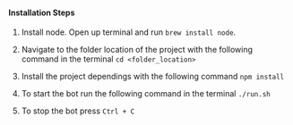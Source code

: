 #### Installation Steps

1. Install node. Open up terminal and run `brew install node`.

2. Navigate to the folder location of the project with the following command in the terminal `cd <folder_location>`

4. Install the project dependings with the following command `npm install`

5. To start the bot run the following command in the terminal `./run.sh`

6. To stop the bot press `Ctrl + C` 
